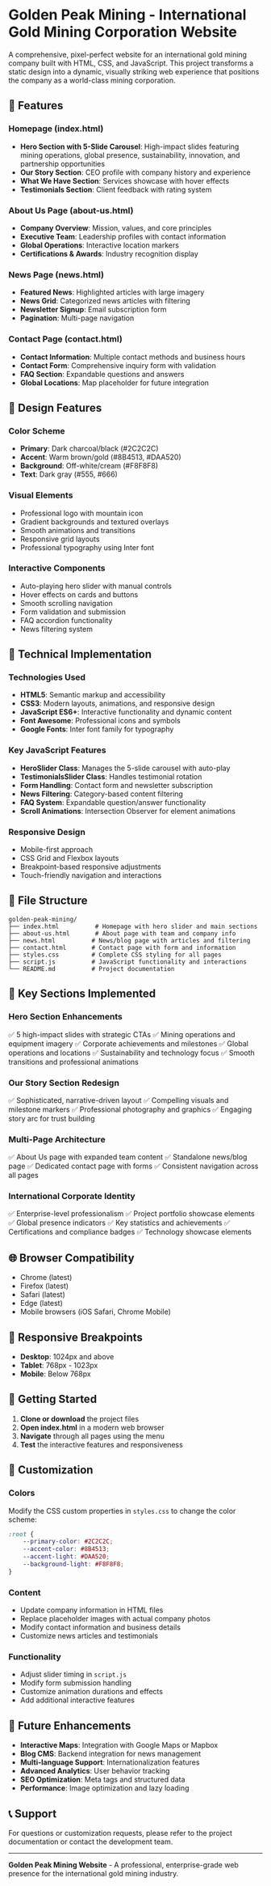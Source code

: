 # Golden Peak Mining - International Gold Mining Corporation Website

A comprehensive, pixel-perfect website for an international gold mining company built with HTML, CSS, and JavaScript. This project transforms a static design into a dynamic, visually striking web experience that positions the company as a world-class mining corporation.

## 🌟 Features

### Homepage (index.html)
- **Hero Section with 5-Slide Carousel**: High-impact slides featuring mining operations, global presence, sustainability, innovation, and partnership opportunities
- **Our Story Section**: CEO profile with company history and experience
- **What We Have Section**: Services showcase with hover effects
- **Testimonials Section**: Client feedback with rating system

### About Us Page (about-us.html)
- **Company Overview**: Mission, values, and core principles
- **Executive Team**: Leadership profiles with contact information
- **Global Operations**: Interactive location markers
- **Certifications & Awards**: Industry recognition display

### News Page (news.html)
- **Featured News**: Highlighted articles with large imagery
- **News Grid**: Categorized news articles with filtering
- **Newsletter Signup**: Email subscription form
- **Pagination**: Multi-page navigation

### Contact Page (contact.html)
- **Contact Information**: Multiple contact methods and business hours
- **Contact Form**: Comprehensive inquiry form with validation
- **FAQ Section**: Expandable questions and answers
- **Global Locations**: Map placeholder for future integration

## 🎨 Design Features

### Color Scheme
- **Primary**: Dark charcoal/black (#2C2C2C)
- **Accent**: Warm brown/gold (#8B4513, #DAA520)
- **Background**: Off-white/cream (#F8F8F8)
- **Text**: Dark gray (#555, #666)

### Visual Elements
- Professional logo with mountain icon
- Gradient backgrounds and textured overlays
- Smooth animations and transitions
- Responsive grid layouts
- Professional typography using Inter font

### Interactive Components
- Auto-playing hero slider with manual controls
- Hover effects on cards and buttons
- Smooth scrolling navigation
- Form validation and submission
- FAQ accordion functionality
- News filtering system

## 🚀 Technical Implementation

### Technologies Used
- **HTML5**: Semantic markup and accessibility
- **CSS3**: Modern layouts, animations, and responsive design
- **JavaScript ES6+**: Interactive functionality and dynamic content
- **Font Awesome**: Professional icons and symbols
- **Google Fonts**: Inter font family for typography

### Key JavaScript Features
- **HeroSlider Class**: Manages the 5-slide carousel with auto-play
- **TestimonialsSlider Class**: Handles testimonial rotation
- **Form Handling**: Contact form and newsletter subscription
- **News Filtering**: Category-based content filtering
- **FAQ System**: Expandable question/answer functionality
- **Scroll Animations**: Intersection Observer for element animations

### Responsive Design
- Mobile-first approach
- CSS Grid and Flexbox layouts
- Breakpoint-based responsive adjustments
- Touch-friendly navigation and interactions

## 📁 File Structure

```
golden-peak-mining/
├── index.html          # Homepage with hero slider and main sections
├── about-us.html       # About page with team and company info
├── news.html          # News/blog page with articles and filtering
├── contact.html       # Contact page with form and information
├── styles.css         # Complete CSS styling for all pages
├── script.js          # JavaScript functionality and interactions
└── README.md          # Project documentation
```

## 🎯 Key Sections Implemented

### Hero Section Enhancements
✅ 5 high-impact slides with strategic CTAs
✅ Mining operations and equipment imagery
✅ Corporate achievements and milestones
✅ Global operations and locations
✅ Sustainability and technology focus
✅ Smooth transitions and professional animations

### Our Story Section Redesign
✅ Sophisticated, narrative-driven layout
✅ Compelling visuals and milestone markers
✅ Professional photography and graphics
✅ Engaging story arc for trust building

### Multi-Page Architecture
✅ About Us page with expanded team content
✅ Standalone news/blog page
✅ Dedicated contact page with forms
✅ Consistent navigation across all pages

### International Corporate Identity
✅ Enterprise-level professionalism
✅ Project portfolio showcase elements
✅ Global presence indicators
✅ Key statistics and achievements
✅ Certifications and compliance badges
✅ Technology showcase elements

## 🌐 Browser Compatibility

- Chrome (latest)
- Firefox (latest)
- Safari (latest)
- Edge (latest)
- Mobile browsers (iOS Safari, Chrome Mobile)

## 📱 Responsive Breakpoints

- **Desktop**: 1024px and above
- **Tablet**: 768px - 1023px
- **Mobile**: Below 768px

## 🚀 Getting Started

1. **Clone or download** the project files
2. **Open index.html** in a modern web browser
3. **Navigate** through all pages using the menu
4. **Test** the interactive features and responsiveness

## 🎨 Customization

### Colors
Modify the CSS custom properties in `styles.css` to change the color scheme:
```css
:root {
    --primary-color: #2C2C2C;
    --accent-color: #8B4513;
    --accent-light: #DAA520;
    --background-light: #F8F8F8;
}
```

### Content
- Update company information in HTML files
- Replace placeholder images with actual company photos
- Modify contact information and business details
- Customize news articles and testimonials

### Functionality
- Adjust slider timing in `script.js`
- Modify form submission handling
- Customize animation durations and effects
- Add additional interactive features

## 🔧 Future Enhancements

- **Interactive Maps**: Integration with Google Maps or Mapbox
- **Blog CMS**: Backend integration for news management
- **Multi-language Support**: Internationalization features
- **Advanced Analytics**: User behavior tracking
- **SEO Optimization**: Meta tags and structured data
- **Performance**: Image optimization and lazy loading

## 📞 Support

For questions or customization requests, please refer to the project documentation or contact the development team.

---

**Golden Peak Mining Website** - A professional, enterprise-grade web presence for the international gold mining industry.
